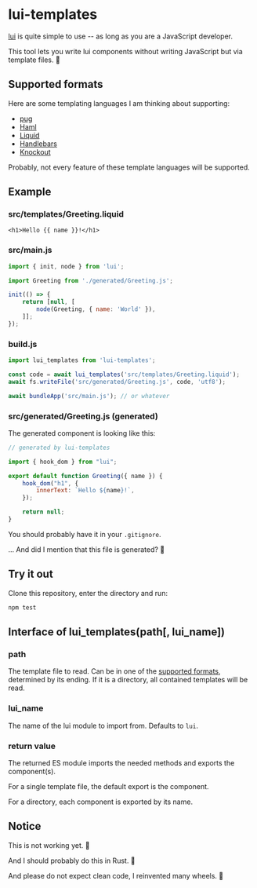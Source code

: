 # lui-templates

[lui](https://github.com/L3P3/lui) is quite simple to use -- as long as you are a JavaScript developer.

This tool lets you write lui components without writing JavaScript but via template files. 🎉

## Supported formats

Here are some templating languages I am thinking about supporting:

- [pug](https://pugjs.org/api/getting-started.html)
- [Haml](https://haml.info/)
- [Liquid](https://shopify.github.io/liquid/)
- [Handlebars](https://handlebarsjs.com/)
- [Knockout](https://knockoutjs.com/documentation/introduction.html)

Probably, not every feature of these template languages will be supported.

## Example

###  src/templates/Greeting.liquid

```liquid
<h1>Hello {{ name }}!</h1>
```

### src/main.js

```js
import { init, node } from 'lui';

import Greeting from './generated/Greeting.js';

init(() => {
	return [null, [
		node(Greeting, { name: 'World' }),
	]];
});
```

### build.js

```js
import lui_templates from 'lui-templates';

const code = await lui_templates('src/templates/Greeting.liquid');
await fs.writeFile('src/generated/Greeting.js', code, 'utf8');

await bundleApp('src/main.js'); // or whatever
```

### src/generated/Greeting.js (generated)

The generated component is looking like this:

```js
// generated by lui-templates

import { hook_dom } from "lui";

export default function Greeting({ name }) {
	hook_dom("h1", {
		innerText: `Hello ${name}!`,
	});

	return null;
}
```

You should probably have it in your `.gitignore`.

... And did I mention that this file is generated? 🎉

## Try it out

Clone this repository, enter the directory and run:

```sh
npm test
```

## Interface of lui_templates(path[, lui_name])

### path

The template file to read. Can be in one of the [supported formats](#supported-formats), determined by its ending. If it is a directory, all contained templates will be read.

### lui_name

The name of the lui module to import from. Defaults to `lui`.

### return value

The returned ES module imports the needed methods and exports the component(s).

For a single template file, the default export is the component.

For a directory, each component is exported by its name.

## Notice

This is not working yet. 🚧

And I should probably do this in Rust. 🦀

And please do not expect clean code, I reinvented many wheels. 🙈

